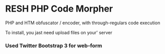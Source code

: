 <h1>RESH PHP Code Morpher</h1>

PHP and HTM obfuscator / encoder, with through-regulars code execution

To install, you jast need upload files on your' server

<h3>Used Twitter Bootstrap 3 for web-form </h3>
